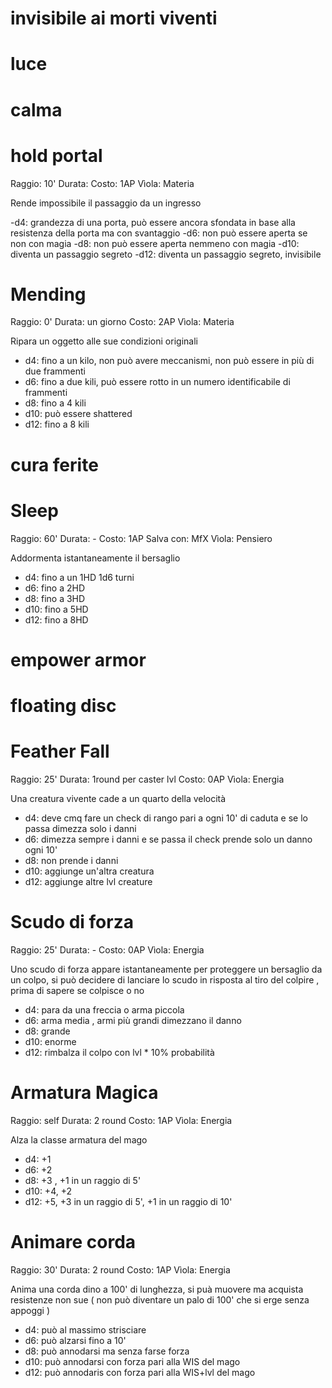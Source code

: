 # invisibile ai morti viventi

# luce

# calma

# hold portal

Raggio: 10'
Durata:
Costo: 1AP
Vìola: Materia

Rende impossibile il passaggio da un ingresso

-d4: grandezza di una porta, può essere ancora sfondata in base alla resistenza della porta ma con svantaggio
-d6: non può essere aperta se non con magia
-d8: non può essere aperta nemmeno con magia
-d10: diventa un passaggio segreto
-d12: diventa un passaggio segreto, invisibile

# Mending

Raggio: 0'
Durata: un giorno
Costo: 2AP
Vìola: Materia

Ripara un oggetto alle sue condizioni originali

- d4: fino a un kilo, non può avere meccanismi, non può essere in più di due frammenti
- d6: fino a due kili, può essere rotto in un numero identificabile di frammenti 
- d8: fino a 4 kili
- d10: può essere shattered
- d12: fino a 8 kili

# cura ferite

# Sleep

Raggio: 60'
Durata: -
Costo: 1AP
Salva con: MfX
Vìola: Pensiero

Addormenta istantaneamente il bersaglio

- d4: fino a un 1HD 1d6 turni
- d6: fino a 2HD
- d8: fino a 3HD
- d10: fino a 5HD
- d12: fino a 8HD

# empower armor

# floating disc

# Feather Fall

Raggio: 25'
Durata: 1round per caster lvl
Costo: 0AP
Vìola: Energia

Una creatura vivente cade a un quarto della velocità

- d4: deve cmq fare un check di rango pari a ogni 10' di caduta e se lo passa dimezza solo i danni
- d6: dimezza sempre i danni e se passa il check prende solo un danno ogni 10'
- d8: non prende i danni 
- d10: aggiunge un'altra creatura
- d12: aggiunge altre lvl creature


# Scudo di forza

Raggio: 25'
Durata: -
Costo: 0AP
Vìola: Energia

Uno scudo di forza appare istantaneamente per proteggere un bersaglio da un colpo, si può decidere di lanciare lo scudo in risposta al tiro del colpire , prima di sapere se colpisce o no

- d4: para da una freccia o arma piccola
- d6: arma media , armi più grandi dimezzano il danno
- d8: grande
- d10: enorme
- d12: rimbalza il colpo con lvl * 10% probabilità

# Armatura Magica

Raggio: self
Durata: 2 round
Costo: 1AP
Vìola: Energia

Alza la classe armatura del mago

- d4: +1
- d6: +2
- d8: +3 , +1 in un raggio di 5'
- d10: +4, +2 
- d12: +5, +3 in un raggio di 5', +1 in un raggio di 10'


# Animare corda

Raggio: 30'
Durata: 2 round
Costo: 1AP
Vìola: Energia

Anima una corda dino a 100' di lunghezza, si puà muovere ma acquista resistenze non sue ( non può diventare un palo di 100' che si erge senza appoggi )

- d4: può al massimo strisciare
- d6: può alzarsi fino a 10'
- d8: può annodarsi ma senza farse forza
- d10: può annodarsi con forza pari alla WIS del mago
- d12: può annodaris con forza pari alla WIS+lvl del mago